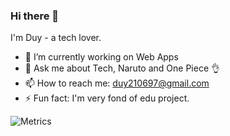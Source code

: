 ### Hi there 👋

I'm Duy - a tech lover.
- 🔭 I’m currently working on Web Apps
- 💬 Ask me about Tech, Naruto and One Piece 👌
- 📫 How to reach me: duy210697@gmail.com
- ⚡ Fun fact: I'm very fond of edu project.

![Metrics](https://metrics.lecoq.io/duysmile?template=classic&config.timezone=Asia%2FSaigon)
